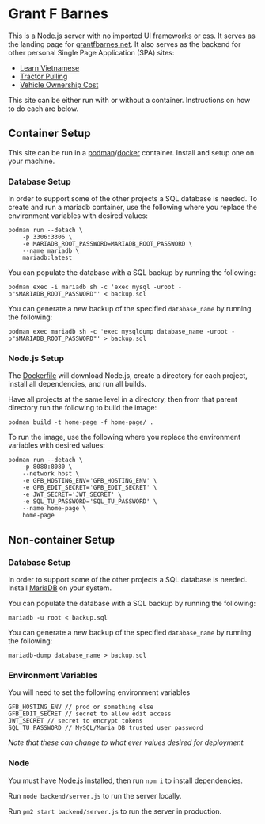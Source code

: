 # Grant F Barnes

This is a Node.js server with no imported UI frameworks or css. It serves as the landing page for [grantfbarnes.net](http://grantfbarnes.net). It also serves as the backend for other personal Single Page Application (SPA) sites:

- [Learn Vietnamese](https://github.com/GrantFBarnes/learn-vietnamese)
- [Tractor Pulling](https://github.com/GrantFBarnes/tractor-pulling)
- [Vehicle Ownership Cost](https://github.com/GrantFBarnes/vehicle-ownership-cost)

This site can be either run with or without a container. Instructions on how to do each are below.

## Container Setup

This site can be run in a [podman](https://podman.io/)/[docker](https://www.docker.com/) container. Install and setup one on your machine.

### Database Setup

In order to support some of the other projects a SQL database is needed. To create and run a mariadb container, use the following where you replace the environment variables with desired values:

```
podman run --detach \
    -p 3306:3306 \
    -e MARIADB_ROOT_PASSWORD=MARIADB_ROOT_PASSWORD \
    --name mariadb \
    mariadb:latest
```

You can populate the database with a SQL backup by running the following:

```
podman exec -i mariadb sh -c 'exec mysql -uroot -p"$MARIADB_ROOT_PASSWORD"' < backup.sql
```

You can generate a new backup of the specified `database_name` by running the following:

```
podman exec mariadb sh -c 'exec mysqldump database_name -uroot -p"$MARIADB_ROOT_PASSWORD"' > backup.sql
```

### Node.js Setup

The [Dockerfile](Dockerfile) will download Node.js, create a directory for each project, install all dependencies, and run all builds.

Have all projects at the same level in a directory, then from that parent directory run the following to build the image:

```
podman build -t home-page -f home-page/ .
```

To run the image, use the following where you replace the environment variables with desired values:

```
podman run --detach \
    -p 8080:8080 \
    --network host \
    -e GFB_HOSTING_ENV='GFB_HOSTING_ENV' \
    -e GFB_EDIT_SECRET='GFB_EDIT_SECRET' \
    -e JWT_SECRET='JWT_SECRET' \
    -e SQL_TU_PASSWORD='SQL_TU_PASSWORD' \
    --name home-page \
    home-page
```

## Non-container Setup

### Database Setup

In order to support some of the other projects a SQL database is needed. Install [MariaDB](https://mariadb.org/) on your system.

You can populate the database with a SQL backup by running the following:

```
mariadb -u root < backup.sql
```

You can generate a new backup of the specified `database_name` by running the following:

```
mariadb-dump database_name > backup.sql
```

### Environment Variables

You will need to set the following environment variables

```
GFB_HOSTING_ENV // prod or something else
GFB_EDIT_SECRET // secret to allow edit access
JWT_SECRET // secret to encrypt tokens
SQL_TU_PASSWORD // MySQL/Maria DB trusted user password
```

_Note that these can change to what ever values desired for deployment._

### Node

You must have [Node.js](https://nodejs.org/) installed, then run `npm i` to install dependencies.

Run `node backend/server.js` to run the server locally.

Run `pm2 start backend/server.js` to run the server in production.
